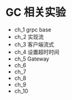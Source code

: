 # GC 相关实验

- ch_1 grpc base
- ch_2 实现流
- ch_3 客户端流式
- ch_4 设置超时时间
- ch_5 Gateway
- ch_6
- ch_7
- ch_8
- ch_9
- ch_10 